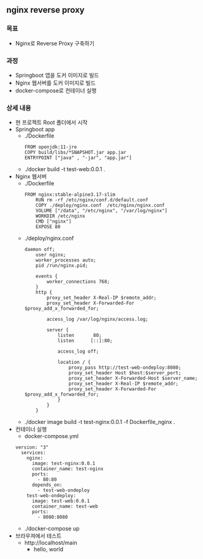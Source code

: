 ## nginx reverse proxy

### 목표

- Nginx로 Reverse Proxy 구축하기

### 과정

- Springboot 앱을 도커 이미지로 빌드
- Nginx 웹서버를 도커 이미지로 빌드
- docker-compose로 컨테이너 실행

### 상세 내용

- 현 프로젝트 Root 폴더에서 시작
- Springboot app
  - ./Dockerfile
    ```
    FROM openjdk:11-jre
	COPY build/libs/*SNAPSHOT.jar app.jar
	ENTRYPOINT ["java" , "-jar", "app.jar"]
    ```
  - ./docker build -t test-web:0.0.1 .
- Nginx 웹서버 
  - ./Dockerfile
    ```
    FROM nginx:stable-alpine3.17-slim
		RUN rm -rf /etc/nginx/conf.d/default.conf
		COPY ./deploy/nginx.conf  /etc/nginx/nginx.conf
		VOLUME ["/data", "/etc/nginx", "/var/log/nginx"]
		WORKDIR /etc/nginx
		CMD ["nginx"]
		EXPOSE 80
    ```
  - ./deploy/nginx.conf
    ```
    daemon off;
		user nginx;
		worker_processes auto;
		pid /run/nginx.pid;

		events {
		    worker_connections 768;
		}
		http {
		    proxy_set_header X-Real-IP $remote_addr;
		    proxy_set_header X-Forwarded-For $proxy_add_x_forwarded_for;

		    access_log /var/log/nginx/access.log;

		    server {
		        listen       80;
		        listen      [::]:80;

		        access_log off;

		        location / {
		            proxy_pass http://test-web-ondeploy:8080;
		            proxy_set_header Host $host:$server_port;
		            proxy_set_header X-Forwarded-Host $server_name;
		            proxy_set_header X-Real-IP $remote_addr;
		            proxy_set_header X-Forwarded-For $proxy_add_x_forwarded_for;
		        }
		    }
		}

    ```
  - ./docker image build -t test-nginx:0.0.1 -f Dockerfile_nginx .
- 컨테이너 실행
  - docker-compose.yml
  ```
  version: "3"
	services:
	  nginx:
	    image: test-nginx:0.0.1
	    container_name: test-nginx
	    ports:
	      - 80:80
	    depends_on:
	      - test-web-ondeploy
	  test-web-ondeploy:
	    image: test-web:0.0.1
	    container_name: test-web
	    ports:
	      - 8080:8080
  ```
  - ./docker-compose up
- 브라우져에서 테스트
  - http://localhost/main
    - hello, world

